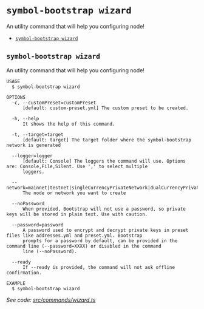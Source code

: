 `symbol-bootstrap wizard`
=========================

An utility command that will help you configuring node!

* [`symbol-bootstrap wizard`](#symbol-bootstrap-wizard)

## `symbol-bootstrap wizard`

An utility command that will help you configuring node!

```
USAGE
  $ symbol-bootstrap wizard

OPTIONS
  -c, --customPreset=customPreset
      [default: custom-preset.yml] The custom preset to be created.

  -h, --help
      It shows the help of this command.

  -t, --target=target
      [default: target] The target folder where the symbol-bootstrap network is generated

  --logger=logger
      [default: Console] The loggers the command will use. Options are: Console,File,Silent. Use ',' to select multiple 
      loggers.

  --network=mainnet|testnet|singleCurrencyPrivateNetwork|dualCurrencyPrivateNetwork|customNetwork
      The node or network you want to create

  --noPassword
      When provided, Bootstrap will not use a password, so private keys will be stored in plain text. Use with caution.

  --password=password
      A password used to encrypt and decrypt private keys in preset files like addresses.yml and preset.yml. Bootstrap 
      prompts for a password by default, can be provided in the command line (--password=XXXX) or disabled in the command 
      line (--noPassword).

  --ready
      If --ready is provided, the command will not ask offline confirmation.

EXAMPLE
  $ symbol-bootstrap wizard
```

_See code: [src/commands/wizard.ts](https://github.com/nemtech/symbol-bootstrap/blob/v1.1.2/src/commands/wizard.ts)_
